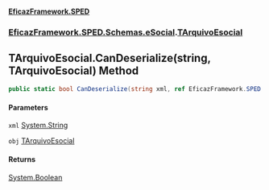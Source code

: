 #### [EficazFramework.SPED](EficazFrameworkSPED.md 'EficazFramework SPED')
### [EficazFramework.SPED.Schemas.eSocial](EficazFramework.SPED.Schemas.eSocial.md 'EficazFramework.SPED.Schemas.eSocial').[TArquivoEsocial](EficazFramework.SPED.Schemas.eSocial/TArquivoEsocial.md 'EficazFramework.SPED.Schemas.eSocial.TArquivoEsocial')

## TArquivoEsocial.CanDeserialize(string, TArquivoEsocial) Method

```csharp
public static bool CanDeserialize(string xml, ref EficazFramework.SPED.Schemas.eSocial.TArquivoEsocial obj);
```
#### Parameters

<a name='EficazFramework.SPED.Schemas.eSocial.TArquivoEsocial.CanDeserialize(string,EficazFramework.SPED.Schemas.eSocial.TArquivoEsocial).xml'></a>

`xml` [System.String](https://docs.microsoft.com/en-us/dotnet/api/System.String 'System.String')

<a name='EficazFramework.SPED.Schemas.eSocial.TArquivoEsocial.CanDeserialize(string,EficazFramework.SPED.Schemas.eSocial.TArquivoEsocial).obj'></a>

`obj` [TArquivoEsocial](EficazFramework.SPED.Schemas.eSocial/TArquivoEsocial.md 'EficazFramework.SPED.Schemas.eSocial.TArquivoEsocial')

#### Returns
[System.Boolean](https://docs.microsoft.com/en-us/dotnet/api/System.Boolean 'System.Boolean')